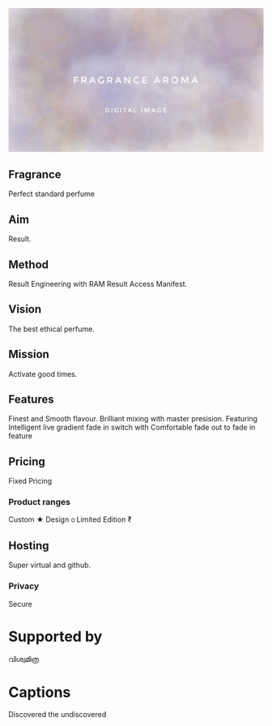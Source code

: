 ![sense perfume.cmsl](fragrance.jpeg)

## Fragrance
Perfect standard perfume

## Aim
Result.

## Method
Result Engineering with RAM Result Access Manifest.

## Vision
The best ethical perfume.

## Mission
Activate good times.

## Features
Finest and Smooth flavour.
Brilliant mixing with master presision.
Featuring Intelligent live gradient fade in switch with
Comfortable fade out to fade in feature

## Pricing
Fixed Pricing

### Product ranges
Custom ★
Design ൦
Limited Edition ₹

## Hosting
Super virtual and github.

### Privacy
Secure

# Supported by
വിശ്വമിത്ര

# Captions
Discovered the undiscovered
